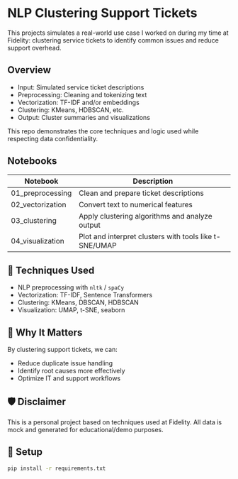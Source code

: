 # NLP Clustering Support Tickets

This projects simulates a real-world use case I worked on during my time at Fidelity: clustering service tickets to identify common issues and reduce support overhead.

## Overview

- Input: Simulated service ticket descriptions
- Preprocessing: Cleaning and tokenizing text
- Vectorization: TF-IDF and/or embeddings
- Clustering: KMeans, HDBSCAN, etc.
- Output: Cluster summaries and visualizations

This repo demonstrates the core techniques and logic used while respecting data confidentiality.

## Notebooks

| Notebook | Description |
|----------|-------------|
| 01_preprocessing | Clean and prepare ticket descriptions |
| 02_vectorization | Convert text to numerical features |
| 03_clustering | Apply clustering algorithms and analyze output |
| 04_visualization | Plot and interpret clusters with tools like t-SNE/UMAP |

## 🧠 Techniques Used

- NLP preprocessing with `nltk` / `spaCy`
- Vectorization: TF-IDF, Sentence Transformers
- Clustering: KMeans, DBSCAN, HDBSCAN
- Visualization: UMAP, t-SNE, seaborn

## 📌 Why It Matters

By clustering support tickets, we can:
- Reduce duplicate issue handling
- Identify root causes more effectively
- Optimize IT and support workflows

## 🛡️ Disclaimer

This is a personal project based on techniques used at Fidelity. All data is mock and generated for educational/demo purposes.

## 🚀 Setup

```bash
pip install -r requirements.txt
```